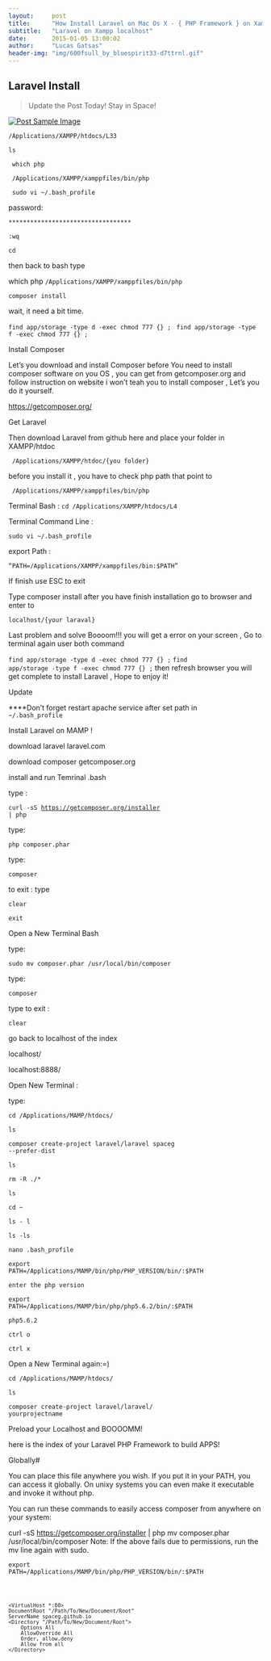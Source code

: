 ```yaml
---
layout:     post
title:      "How Install Laravel on Mac Os X - { PHP Framework } on Xampp + Mamp"
subtitle:   "Laravel on Xampp localhost"
date:       2015-01-05 13:00:02
author:     "Lucas Gatsas"
header-img: "img/600fsull_by_bluespirit33-d7ttrnl.gif"
---
```

<h2 class="section-heading">Laravel Install </h2>

<blockquote>Update the Post Today! Stay in Space!</blockquote>


<a href="#">
    <img src="{{ site.baseurl }}/img/laravel_logo1.png" alt="Post Sample Image">
</a>



 <code>/Applications/XAMPP/htdocs/L33 </code>

 <code>ls</code>

<code> which php</code>

<code> /Applications/XAMPP/xamppfiles/bin/php </code>

 <code> sudo vi ~/.bash_profile </code>

password: 

<code>**********************************</code>

<code>:wq</code>


<code>cd</code>

then back to bash type


which php
<code>/Applications/XAMPP/xamppfiles/bin/php</code>

<code>composer install </code>




wait, it need a bit time. 


<code>find app/storage -type d -exec chmod 777 {} \; </code>
<code>find app/storage -type f -exec chmod 777 {} \;</code>






Install Composer

Let’s you download and install Composer before
You need to install composer software on you OS , you can get from getcomposer.org and follow instruction on website  i won’t teah you to install composer , Let’s you do it yourself.

https://getcomposer.org/


Get Laravel

Then download Laravel from github here  and place your folder in XAMPP/htdoc

 <code> /Applications/XAMPP/htdoc/{you folder} </code>


 before you install it , you have to check php path that point to 


 <code> /Applications/XAMPP/xamppfiles/bin/php </code>

Terminal Bash :
<code>cd /Applications/XAMPP/htdocs/L4</code>


Terminal Command Line :

<code>sudo vi ~/.bash_profile</code>


export  Path :

<code>“PATH=/Applications/XAMPP/xamppfiles/bin:$PATH”</code>


If finish use ESC to exit


Type composer install after you have finish installation go to browser and enter to 


<code>localhost/{your laraval}</code>


Last problem and solve
Boooom!!! you will get a error on your screen , Go to terminal again user both command

<code>find app/storage -type d -exec chmod 777 {} \;</code>
<code>find app/storage -type f -exec chmod 777 {} \;</code>
then refresh browser you will get complete to install Laravel , Hope to enjoy it!

Update

****Don’t forget restart apache service after set path in<code> ~/.bash_profile</code>




























Install Laravel on MAMP ! 


download 
laravel
laravel.com


download
composer
getcomposer.org



install and run Temrinal .bash


type :

<code>curl -sS https://getcomposer.org/installer | php </code>


type: 


<code>php composer.phar</code> 



type:

<code>composer</code>





to exit : type

<code>clear</code>


<code>exit</code>



Open a New Terminal Bash

type: 


<code>sudo mv composer.phar /usr/local/bin/composer</code>


type: 

<code>composer</code>


type to exit : 


<code>clear</code>





go back to localhost of the index 

localhost/

localhost:8888/





Open New Terminal :


type: 

<code>cd /Applications/MAMP/htdocs/</code>

<code>ls</code>

<code>composer create-project laravel/laravel spaceg --prefer-dist</code>


<code>ls</code> 



<code>rm -R ./*</code>



<code>ls</code> 


<code>cd ~ </code>


<code>ls - l</code>

<code>ls -ls</code>


<code>nano .bash_profile</code>






<code>export PATH=/Applications/MAMP/bin/php/PHP_VERSION/bin/:$PATH</code>




<code>enter the php version</code> 


<code>export PATH=/Applications/MAMP/bin/php/php5.6.2/bin/:$PATH</code>



<code>php5.6.2</code>




<code>ctrl o</code>

<code>ctrl x</code>


Open a New Terminal again:=)



<code>cd /Applications/MAMP/htdocs/</code>



<code>ls</code> 

<code>composer create-project laravel/laravel/ yourprojectname</code>






Preload your Localhost and BOOOOMM!


here is the index of your Laravel PHP Framework to build APPS!
















Globally#

You can place this file anywhere you wish. If you put it in your PATH, you can access it globally. On unixy systems you can even make it executable and invoke it without php.

You can run these commands to easily access composer from anywhere on your system:

curl -sS https://getcomposer.org/installer | php
mv composer.phar /usr/local/bin/composer
Note: If the above fails due to permissions, run the mv line again with sudo.







<code>export PATH=/Applications/MAMP/bin/php/PHP_VERSION/bin/:$PATH</code>

<code>

	<VirtualHost *:80>
	DocumentRoot "/Path/To/New/Document/Root"
	ServerName spaceg.github.io
	<Directory "/Path/To/New/Document/Root">
		Options All
		AllowOverride All
		Order, allow,deny
		Allow from all
	</Directory>
</VirtualHost>

</code>



<!-- 
<a href="#">
    <img src="{{ site.baseurl }}/img/jekyllthemewhite.png" alt="Post Sample Image">
</a> 



 -->




